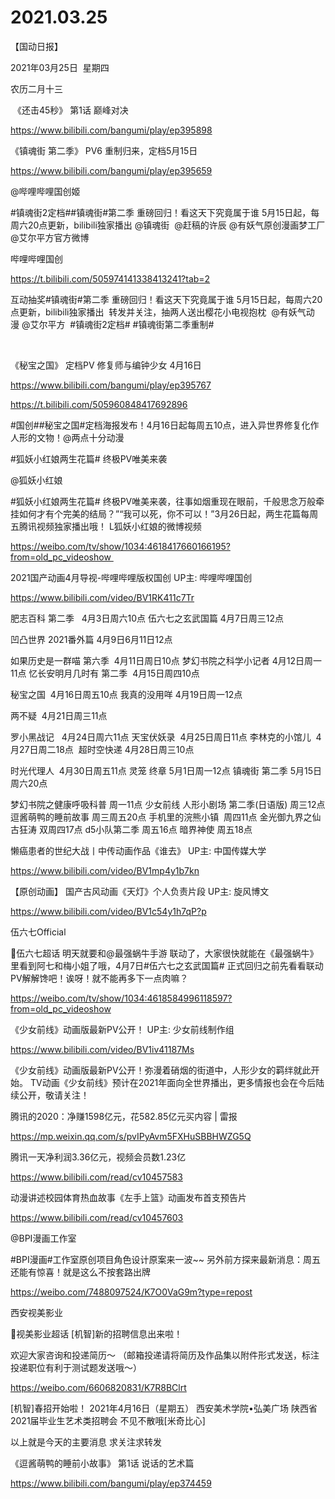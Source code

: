 ﻿#  2021.03.25



【国动日报】


2021年03月25日  星期四


农历二月十三


 《还击45秒》 第1话 巅峰对决

https://www.bilibili.com/bangumi/play/ep395898




《镇魂街 第二季》 PV6 重制归来，定档5月15日

https://www.bilibili.com/bangumi/play/ep395659




@哔哩哔哩国创姬     


#镇魂街2定档##镇魂街#第二季 重磅回归！看这天下究竟属于谁
5月15日起，每周六20点更新，bilibili独家播出
@镇魂街  @赶稿的许辰 @有妖气原创漫画梦工厂 @艾尔平方官方微博                                                  

哔哩哔哩国创


https://t.bilibili.com/505974141338413241?tab=2

互动抽奖#镇魂街#第二季 重磅回归！看这天下究竟属于谁
5月15日起，每周六20点更新，bilibili独家播出 
转发并关注，抽两人送出樱花小电视抱枕 
@有妖气动漫 @艾尔平方  #镇魂街2定档# #镇魂街第二季重制#


         




《秘宝之国》 定档PV 修复师与编钟少女 4月16日

https://www.bilibili.com/bangumi/play/ep395767

https://t.bilibili.com/505960848417692896

#国创##秘宝之国#定档海报发布！4月16日起每周五10点，进入异世界修复化作人形的文物！@两点十分动漫 




#狐妖小红娘两生花篇# 终极PV唯美来袭

@狐妖小红娘     


#狐妖小红娘两生花篇# 终极PV唯美来袭，往事如烟重现在眼前，千般思念万般牵挂如何才有个完美的结局？”“我可以死，你不可以！”3月26日起，两生花篇每周五腾讯视频独家播出哦！ L狐妖小红娘的微博视频

https://weibo.com/tv/show/1034:4618417660166195?from=old_pc_videoshow                              





2021国产动画4月导视-哔哩哔哩版权国创 UP主: 哔哩哔哩国创


https://www.bilibili.com/video/BV1RK411c7Tr


肥志百科 第二季   4月3日周六10点
伍六七之玄武国篇 4月7日周三12点

凹凸世界 2021番外篇 4月9日6月11日12点

如果历史是一群喵 第六季  4月11日周日10点
梦幻书院之科学小记者 4月12日周一11点
忆长安明月几时有 第二季  4月15日周四10点

秘宝之国  4月16日周五10点
我真的没用咩 4月19日周一12点

两不疑  4月21日周三11点

罗小黑战记   4月24日周六11点
天宝伏妖录  4月25日周日11点
李林克的小馆儿  4月27日周二18点 
超时空快递 4月28日周三10点

时光代理人  4月30日周五11点
灵笼 终章 5月1日周一12点
镇魂街 第二季 5月15日周六20点

梦幻书院之健康呼吸科普 周一11点
少女前线 人形小剧场 第二季(日语版) 周三12点
逗酱萌鸭的睡前故事 周三周五20点
手机里的浣熊小镇  周四11点
金光御九界之仙古狂涛 双周四17点
d5小队第二季 周五16点
暗界神使 周五18点





懒癌患者的世纪大战丨中传动画作品《谁去》 UP主: 中国传媒大学

https://www.bilibili.com/video/BV1mp4y1b7kn




【原创动画】 国产古风动画《天灯》个人负责片段 UP主: 旋风博文

https://www.bilibili.com/video/BV1c54y1h7qP?p







伍六七Official                 


伍六七超话 明天就要和@最强蜗牛手游 联动了，大家很快就能在《最强蜗牛》里看到阿七和梅小姐了哦，4月7日#伍六七之玄武国篇# 正式回归之前先看看联动PV解解馋吧！诶呀！就不能再多下一点肉嘛？

https://weibo.com/tv/show/1034:4618584996118597?from=old_pc_videoshow




《少女前线》动画版最新PV公开！ UP主: 少女前线制作组


https://www.bilibili.com/video/BV1iv41187Ms

《少女前线》动画版最新PV公开！弥漫着硝烟的街道中，人形少女的羁绊就此开始。 TV动画《少女前线》预计在2021年面向全世界播出，更多情报也会在今后陆续公开，敬请关注！

腾讯的2020：净赚1598亿元，花582.85亿元买内容 | 雷报

https://mp.weixin.qq.com/s/pvIPyAvm5FXHuSBBHWZG5Q

腾讯一天净利润3.36亿元，视频会员数1.23亿

https://www.bilibili.com/read/cv10457583


动漫讲述校园体育热血故事《左手上篮》动画发布首支预告片

https://www.bilibili.com/read/cv10457603

@BPI漫画工作室    


#BPI漫画#工作室原创项目角色设计原案来一波~~
另外前方探来最新消息：周五还能有惊喜！就是这么不按套路出牌

https://weibo.com/7488097524/K7O0VaG9m?type=repost



















西安视美影业                


视美影业超话
[机智]新的招聘信息出来啦！


欢迎大家咨询和投递简历～
（邮箱投递请将简历及作品集以附件形式发送，标注投递职位有利于测试题发送哦～）

https://weibo.com/6606820831/K7R8BClrt

[机智]春招开始啦！
2021年4月16日（星期五）
西安美术学院•弘美广场
陕西省2021届毕业生艺术类招聘会
不见不散哦[米奇比心]

以上就是今天的主要消息
求关注求转发



《逗酱萌鸭的睡前小故事》 第1话 说话的艺术篇

https://www.bilibili.com/bangumi/play/ep374459























